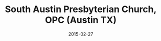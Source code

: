 ---
date: &id001 2015-02-27
end_date: null
location:
  address: 7412 Slaughter Lane
  city: Austin
  state: TX
minister:
- end: 2015-02-27
  name: James J. Cassidy
  start: 2014-01-01
  type: Organizing Pastor
- end: null
  name: James J. Cassidy
  start: 2015-02-27
  type: pastor
ministers:
- James J. Cassidy
- James J. Cassidy
name: South Austin Presbyterian Church, OPC
names:
- end: 2015-02-27
  name: South Austin Presbyterian Mission
  start: 2014-01-01
- end: null
  name: South Austin Presbyterian Church, OPC
  start: 2015-02-27
origination_date: *id001
raw_data: "TX\nAustin\n\nSouth Austin Presbyterian Mission  (2014\u2013February\
  \ 27, 2015)\nSouth Austin Presbyterian Church, OPC  (February 27, 2015\u2013 )\n\
  7412 Slaughter Lane, Austin\nOrg. Pastor: James J. Cassidy, 2014\u201315\nPastor:\
  \ James J. Cassidy, 2015\u2013"
received_from: null
states:
- TX
status:
  active: true
  end_date: null
  reason: null
  received_from: null
  withdrawal_to: null
title: South Austin Presbyterian Church, OPC (Austin TX)

---